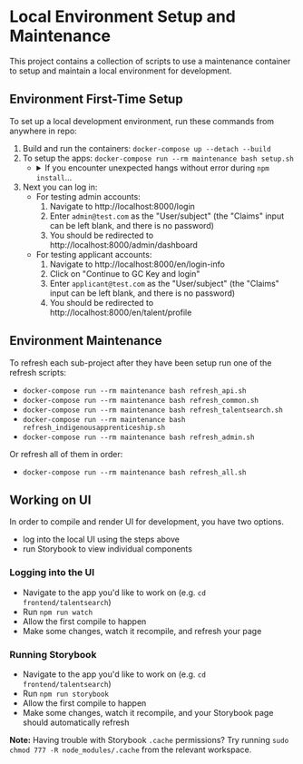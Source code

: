 # Local Environment Setup and Maintenance

This project contains a collection of scripts to use a maintenance container to setup and maintain a local environment for development.

## Environment First-Time Setup

To set up a local development environment, run these commands from anywhere in repo:

1. Build and run the containers: `docker-compose up --detach --build`
2. To setup the apps: `docker-compose run --rm maintenance bash setup.sh`
   - <details>
        <summary>If you encounter unexpected hangs without error during <code>npm install</code>...</summary>
        ...try stopping `mock-auth` container temporarily. (It runs a Java app,
        and these can be memory hogs.) You can do this via Docker UI or this CLI
        command:
        ```
        docker-compose stop mock-auth
        # Finish building app.
        docker-compose start mock-auth
        ```
     </details>
3. Next you can log in:
   - For testing admin accounts:
     1. Navigate to http://localhost:8000/login
     2. Enter `admin@test.com` as the "User/subject" (the "Claims" input can be left blank, and there is no password)
     3. You should be redirected to http://localhost:8000/admin/dashboard
   - For testing applicant accounts:
     1. Navigate to http://localhost:8000/en/login-info
     2. Click on "Continue to GC Key and login"
     3. Enter `applicant@test.com` as the "User/subject" (the "Claims" input can be left blank, and there is no password)
     4. You should be redirected to http://localhost:8000/en/talent/profile

## Environment Maintenance

To refresh each sub-project after they have been setup run one of the refresh scripts:

- `docker-compose run --rm maintenance bash refresh_api.sh`
- `docker-compose run --rm maintenance bash refresh_common.sh`
- `docker-compose run --rm maintenance bash refresh_talentsearch.sh`
- `docker-compose run --rm maintenance bash refresh_indigenousapprenticeship.sh`
- `docker-compose run --rm maintenance bash refresh_admin.sh`

Or refresh all of them in order:

- `docker-compose run --rm maintenance bash refresh_all.sh`

## Working on UI

In order to compile and render UI for development, you have two options.

- log into the local UI using the steps above
- run Storybook to view individual components

### Logging into the UI

- Navigate to the app you'd like to work on (e.g. `cd frontend/talentsearch`)
- Run `npm run watch`
- Allow the first compile to happen
- Make some changes, watch it recompile, and refresh your page

### Running Storybook

- Navigate to the app you'd like to work on (e.g. `cd frontend/talentsearch`)
- Run `npm run storybook`
- Allow the first compile to happen
- Make some changes, watch it recompile, and your Storybook page should automatically refresh

**Note:** Having trouble with Storybook `.cache` permissions? Try running `sudo chmod 777 -R node_modules/.cache` from the relevant workspace.
